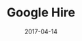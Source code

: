 ---
layout: site
title: "Google Hire"
date: 2017-04-14
categories: [google]
version: 0.0.0
major: 0
minor: 0
patch: 0
slug: google-hire
link: https://hire.withgoogle.com
submitter: lpolepeddi
permalink: /sites/:slug
---